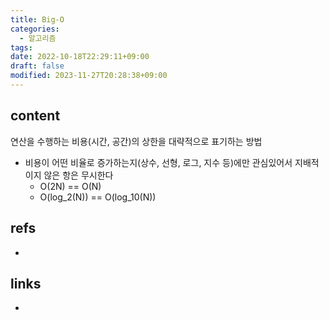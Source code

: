 ```yaml
---
title: Big-O
categories:
  - 알고리즘
tags: 
date: 2022-10-18T22:29:11+09:00
draft: false
modified: 2023-11-27T20:28:38+09:00
---
```


## content
연산을 수행하는 비용(시간, 공간)의 상한을 대략적으로 표기하는 방법
- 비용이 어떤 비율로 증가하는지(상수, 선형, 로그, 지수 등)에만 관심있어서 지배적이지 않은 항은 무시한다
	- O(2N) == O(N)
	- O(log_2(N)) == O(log_10(N))


## refs
- 


## links
- 
